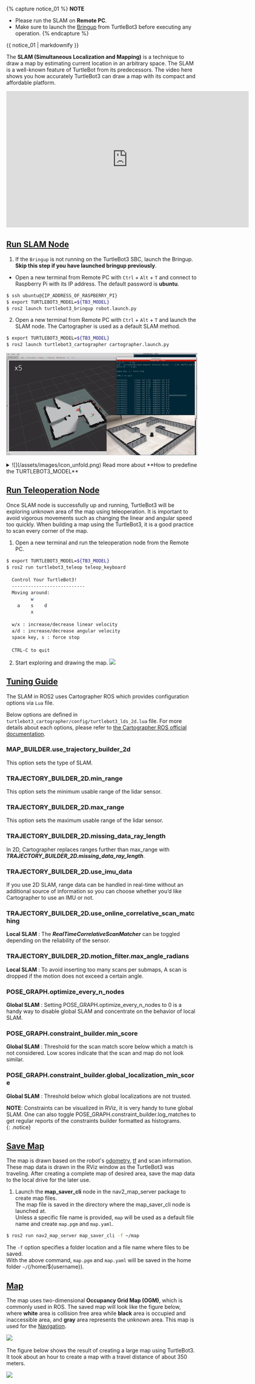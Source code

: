   
{% capture notice_01 %}
**NOTE**
- Please run the SLAM on **Remote PC**.
- Make sure to launch the [Bringup](/docs/en/platform/turtlebot3/bringup) from TurtleBot3 before executing any operation.
{% endcapture %}
<div class="notice--info">{{ notice_01 | markdownify }}</div>

The **SLAM (Simultaneous Localization and Mapping)** is a technique to draw a map by estimating current location in an arbitrary space. The SLAM is a well-known feature of TurtleBot from its predecessors. The video here shows you how accurately TurtleBot3 can draw a map with its compact and affordable platform.

<iframe width="640" height="360" src="https://www.youtube.com/embed/pJNSxDodhDk" frameborder="0" allow="accelerometer; autoplay; encrypted-media; gyroscope; picture-in-picture" allowfullscreen></iframe>

## [Run SLAM Node](#run-slam-node)

1. If the `Bringup` is not running on the TurtleBot3 SBC, launch the Bringup. **Skip this step if you have launched bringup previously**.  
  - Open a new terminal from Remote PC with `Ctrl` + `Alt` + `T` and connect to Raspberry Pi with its IP address.
The default password is **ubuntu**.  
  ```bash
$ ssh ubuntu@{IP_ADDRESS_OF_RASPBERRY_PI}
$ export TURTLEBOT3_MODEL=${TB3_MODEL}
$ ros2 launch turtlebot3_bringup robot.launch.py
  ```

2. Open a new terminal from Remote PC with `Ctrl` + `Alt` + `T` and launch the SLAM node. The Cartographer is used as a default SLAM method.
  ```bash
$ export TURTLEBOT3_MODEL=${TB3_MODEL}
$ ros2 launch turtlebot3_cartographer cartographer.launch.py
  ```  
  ![](/assets/images/platform/turtlebot3/slam/platform_cartographer.png)

<details>
<summary>
![](/assets/images/icon_unfold.png) Read more about **How to predefine the TURTLEBOT3_MODEL**
</summary>
The `export TURTLEBOT3_MODEL=${TB3_MODEL}` command can be omitted if the **TURTLEBOT3_MODEL** parameter is predefined in the `.bashrc` file. The `.bashrc` file is automatically loaded when a terminal window is created.  

- Example of defining TurtlBot3 Burger as a default.  
```bash
$ echo 'export TURTLEBOT3_MODEL=burger' >> ~/.bashrc
$ source ~/.bashrc
```

- Example of defining TurtlBot3 Waffle Pi as a default.  
```bash
$ echo 'export TURTLEBOT3_MODEL=waffle_pi' >> ~/.bashrc
$ source ~/.bashrc
```
</details>

## [Run Teleoperation Node](#run-teleoperation-node)
 
Once SLAM node is successfully up and running, TurtleBot3 will be exploring unknown area of the map using teleoperation. It is important to avoid vigorous movements such as changing the linear and angular speed too quickly. When building a map using the TurtleBot3, it is a good practice to scan every corner of the map.

1. Open a new terminal and run the teleoperation node from the Remote PC.
  ```bash
$ export TURTLEBOT3_MODEL=${TB3_MODEL}
$ ros2 run turtlebot3_teleop teleop_keyboard

    Control Your TurtleBot3!
    ---------------------------
    Moving around:
           w
      a    s    d
           x

    w/x : increase/decrease linear velocity
    a/d : increase/decrease angular velocity
    space key, s : force stop

    CTRL-C to quit
  ```

2. Start exploring and drawing the map. 
  ![](/assets/images/platform/turtlebot3/slam/slam_running_for_mapping.png)

## [Tuning Guide](#tuning-guide)  

The SLAM in ROS2 uses Cartographer ROS which provides configuration options via `Lua` file.

Below options are defined in `turtlebot3_cartographer/config/turtlebot3_lds_2d.lua` file.
For more details about each options, please refer to [the Cartographer ROS official documentation](https://google-cartographer-ros.readthedocs.io/en/latest/algo_walkthrough.html).


### MAP_BUILDER.use_trajectory_builder_2d 
This option sets the type of SLAM.
  
### TRAJECTORY_BUILDER_2D.min_range 
This option sets the minimum usable range of the lidar sensor.
  
### TRAJECTORY_BUILDER_2D.max_range 
This option sets the maximum usable range of the lidar sensor.
  
### TRAJECTORY_BUILDER_2D.missing_data_ray_length 
In 2D, Cartographer replaces ranges further than max_range with _**TRAJECTORY_BUILDER_2D.missing_data_ray_length**_.
  
### TRAJECTORY_BUILDER_2D.use_imu_data 
If you use 2D SLAM, range data can be handled in real-time without an additional source of information so you can choose whether you’d like Cartographer to use an IMU or not.
  
### TRAJECTORY_BUILDER_2D.use_online_correlative_scan_matching 
**Local SLAM** : The _**RealTimeCorrelativeScanMatcher**_ can be toggled depending on the reliability of the sensor.
  
### TRAJECTORY_BUILDER_2D.motion_filter.max_angle_radians 
**Local SLAM** : To avoid inserting too many scans per submaps, A scan is dropped if the motion does not exceed a certain angle.
  
### POSE_GRAPH.optimize_every_n_nodes 
**Global SLAM** : Setting POSE_GRAPH.optimize_every_n_nodes to 0 is a handy way to disable global SLAM and concentrate on the behavior of local SLAM.  
  
### POSE_GRAPH.constraint_builder.min_score 
**Global SLAM** : Threshold for the scan match score below which a match is not considered. Low scores indicate that the scan and map do not look similar.
  
### POSE_GRAPH.constraint_builder.global_localization_min_score 
**Global SLAM** : Threshold below which global localizations are not trusted.
  
**NOTE**: Constraints can be visualized in RViz, it is very handy to tune global SLAM. One can also toggle POSE_GRAPH.constraint_builder.log_matches to get regular reports of the constraints builder formatted as histograms.  
{: .notice}  

## [Save Map](#save-map)

The map is drawn based on the robot's [odometry](https://en.wikipedia.org/wiki/Odometry), [tf](http://wiki.ros.org/tf) and scan information. 
These map data is drawn in the RViz window as the TurtleBot3 was traveling. 
After creating a complete map of desired area, save the map data to the local drive for the later use.


1. Launch the **map_saver_cli** node in the nav2_map_server package to create map files.  
  The map file is saved in the directory where the map_saver_cli node is launched at.  
  Unless a specific file name is provided, `map` will be used as a default file name and create `map.pgm` and `map.yaml`.
```bash
$ ros2 run nav2_map_server map_saver_cli -f ~/map
```

The `-f` option specifies a folder location and a file name where files to be saved.  
With the above command, `map.pgm` and `map.yaml` will be saved in the home folder `~/`(/home/${username}).

## [Map](#map)

The map uses two-dimensional **Occupancy Grid Map (OGM)**, which is commonly used in ROS. 
The saved map will look like the figure below, where **white** area is collision free area while **black** area is occupied and inaccessible area, and **gray** area represents the unknown area. 
This map is used for the [Navigation](/docs/en/platform/turtlebot3/navigation).

![](/assets/images/platform/turtlebot3/slam/map.png)

The figure below shows the result of creating a large map using TurtleBot3. It took about an hour to create a map with a travel distance of about 350 meters.

![](/assets/images/platform/turtlebot3/slam/large_map.png)
